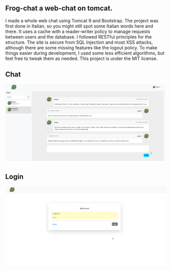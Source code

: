 ## Frog-chat a web-chat on tomcat.

I made a whole web chat using Tomcat 9 and Bootstrap. The project was first done in Italian, so you might still spot some Italian words here and there. It uses a cache with a reader-writer policy to manage requests between users and the database. I followed RESTful principles for the structure. The site is secure from SQL Injection and most XSS attacks, although there are some missing features like the logout policy. To make things easier during development, I used some less efficient algorithms, but feel free to tweak them as needed. This project is under the MIT license.


## Chat
![Chat](https://github.com/StefanPacella/Frog-chat/blob/main/chat.png)
## Login
![Login](https://github.com/StefanPacella/Frog-chat/blob/main/login.png)
